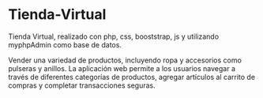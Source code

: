 # Tienda-Virtual

Tienda Virtual, realizado con php, css, booststrap, js y utilizando myphpAdmin como base de datos.

Vender una variedad de productos, incluyendo ropa y accesorios como pulseras y anillos. La aplicación web permite a los usuarios navegar a través de diferentes categorías de productos, agregar artículos al carrito de compras y completar transacciones seguras. 

